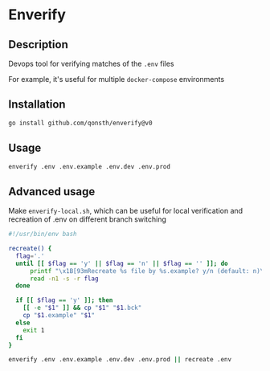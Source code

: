 # Enverify

## Description
Devops tool for verifying matches of the `.env` files

For example, it's useful for multiple `docker-compose` environments

## Installation
``` sh
go install github.com/qonsth/enverify@v0
```

## Usage
``` sh
enverify .env .env.example .env.dev .env.prod
```

## Advanced usage
Make `enverify-local.sh`, which can be useful for local verification and recreation of .env on different branch switching
``` sh
#!/usr/bin/env bash

recreate() {
  flag='.'
  until [[ $flag == 'y' || $flag == 'n' || $flag == '' ]]; do
      printf "\x1B[93mRecreate %s file by %s.example? y/n (default: n)\x1B[0m\n" "$1"
      read -n1 -s -r flag
  done

  if [[ $flag == 'y' ]]; then
    [[ -e "$1" ]] && cp "$1" "$1.bck"
    cp "$1.example" "$1"
  else
    exit 1
  fi
}

enverify .env .env.example .env.dev .env.prod || recreate .env
```
